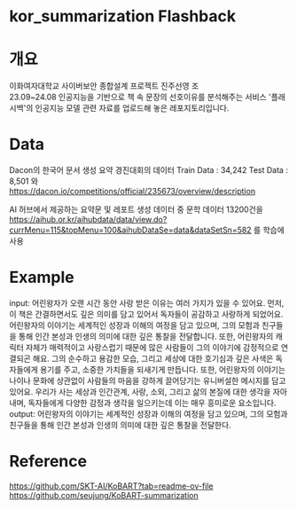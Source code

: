 # kor_summarization Flashback

# 개요
이화여자대학교 사이버보안 종합설계 프로젝트 진주선영 조  
23.09~24.08
인공지능을 기반으로 책 속 문장의 선호이유를 분석해주는 서비스 '플래시백'의 인공지능 모델 관련 자료를 업로드해 놓은 레포지토리입니다.

# Data
Dacon의 한국어 문서 생성 요약 경진대회의 데이터 Train Data : 34,242  Test Data : 8,501 와  
https://dacon.io/competitions/official/235673/overview/description   

AI 허브에서 제공하는 요약문 및 레포트 생성 데이터 중 문학 데이터 13200건을  
https://aihub.or.kr/aihubdata/data/view.do?currMenu=115&topMenu=100&aihubDataSe=data&dataSetSn=582
를 학습에 사용

# Example
input: 어린왕자가 오랜 시간 동안 사랑 받은 이유는 여러 가지가 있을 수 있어요. 먼저, 이 책은 간결하면서도 깊은 의미를 담고 있어서 독자들이 공감하고 사랑하게 되었어요. 어린왕자의 이야기는 세계적인 성장과 이해의 여정을 담고 있으며, 그의 모험과 친구들을 통해 인간 본성과 인생의 의미에 대한 깊은 통찰을 전달합니다.  또한, 어린왕자의 캐릭터 자체가 매력적이고 사랑스럽기 때문에 많은 사람들이 그의 이야기에 감정적으로 연결되곤 해요. 그의 순수하고 용감한 모습, 그리고 세상에 대한 호기심과 깊은 사색은 독자들에게 용기를 주고, 소중한 가치들을 되새기게 만듭니다.  또한, 어린왕자의 이야기는 나이나 문화에 상관없이 사람들의 마음을 강하게 끌어당기는 유니버설한 메시지를 담고 있어요. 우리가 사는 세상과 인간관계, 사랑, 소외, 그리고 삶의 본질에 대한 생각을 자아내며, 독자들에게 다양한 감정과 생각을 일으키는데 이는 매우 흥미로운 요소입니다.  
output: 어린왕자의 이야기는 세계적인 성장과 이해의 여정을 담고 있으며, 그의 모험과 친구들을 통해 인간 본성과 인생의 의미에 대한 깊은 통찰을 전달한다.


# Reference
https://github.com/SKT-AI/KoBART?tab=readme-ov-file  
https://github.com/seujung/KoBART-summarization


